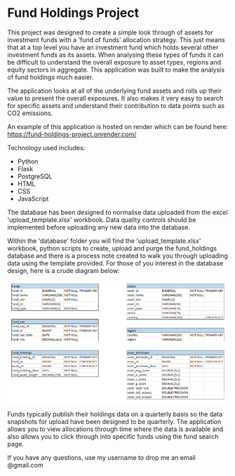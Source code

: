 # Fund Holdings Project

This project was designed to create a simple look through of assets for investment funds with a 'fund of funds' allocation strategy. This just means that at a top level you have an investment fund which holds several other investment funds as its assets. When analysing these types of funds it can be difficult to understand the overall exposure to asset types, regions and equity sectors in aggregate. This application was built to make the analysis of fund holdings much easier.

The application looks at all of the underlying fund assets and rolls up their value to present the overall exposures. It also makes it very easy to search for specific assets and understand their contribution to data points such as CO2 emissions.

An example of this application is hosted on render which can be found here: https://fund-holdings-project.onrender.com/

Technology used includes:
- Python
- Flask
- PostgreSQL
- HTML
- CSS 
- JavaScript 

The database has been designed to normalise data uploaded from the excel 'upload_template.xlsx' workbook. Data quality controls should be implemented before uploading any new data into the database. 

Within the 'database' folder you will find the 'upload_template.xlsx' workbook, python scripts to create, upload and purge the fund_holdings database and there is a process note created to walk you through uploading data using the template provided. For those of you interest in the database design, here is a crude diagram below:

![Database design](https://github.com/Terry4715/fund_holdings/raw/master/database/database_design.PNG)

Funds typically publish their holdings data on a quarterly basis so the data snapshots for upload have been designed to be quarterly. The application allows you to view allocations through time where the data is available and also allows you to click through into specific funds using the fund search page.

If you have any questions, use my username to drop me an email @gmail.com
